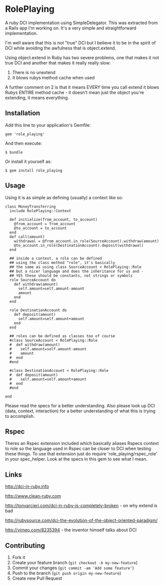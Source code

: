 # RolePlaying

A ruby DCI implementation using SimpleDelegator. This was extracted from a Rails app I'm working on. It's a very simple and straightforward implementation.

I'm well aware that this is not "true" DCI but I believe it to be in the spirit of DCI while avoiding the awfulness that is object.extend.

Using object.extend in Ruby has two severe problems, one that makes it not true DCI and another that makes it really really slow:

1. There is no unextend
2. It blows rubys method cache when used

A further comment on 2 is that it means EVERY time you call extend it blows Rubys ENTIRE method cache - it doesn't mean just the object you're extending, it means everything.

## Installation

Add this line to your application's Gemfile:

    gem 'role_playing'

And then execute:

    $ bundle

Or install it yourself as:

    $ gem install role_playing

## Usage

Using it is as simple as defining (usually) a context like so:

    class MoneyTransferring
      include RolePlaying::Context
    
      def initialize(from_account, to_account)
        @from_account = from_account
        @to_account = to_account
      end
      def call(amount)
        withdrawal = @from_account.in_role(SourceAccount).withdraw(amount)
        @to_account.in_role(DestinationAccount).deposit(withdrawal)
      end
    
      ## inside a context, a role can be defined
      ## using the class method "role", it's basically
      ## the same as using class SourceAccount < RolePlaying::Role
      ## but a nicer language and does the inheritance for us and -
      ## YES these should be constants, not strings or symbols
      role SourceAccount do
        def withdraw(amount)
          self.amount=self.amount-amount
          amount
        end
      end
    
      role DestinationAccount do
        def deposit(amount)
          self.amount=self.amount+amount
        end
      end
    
      ## roles can be defined as classes too of course
      #class SourceAccount < RolePlaying::Role
      #  def withdraw(amount)
      #    self.amount=self.amount-amount
      #    amount
      #  end
      #end
    
      #class DestinationAccount < RolePlaying::Role
      #  def deposit(amount)
      #    self.amount=self.amount+amount
      #  end
      #end
    
    end

Please read the specs for a better understanding. Also please look up DCI (data, context, interaction) for a better understanding of what this is trying to accomplish.

## Rspec

Theres an Rspec extension included which basically aliases Rspecs context to role so the language used in Rspec can be closer to DCI when testing these things.
To use that extension just do require 'role_playing/rspec_role' in your spec_helper. Look at the specs in this gem to see what I mean.

## Links

http://dci-in-ruby.info

http://www.clean-ruby.com

http://tonyarcieri.com/dci-in-ruby-is-completely-broken - on why extend is bad

http://rubysource.com/dci-the-evolution-of-the-object-oriented-paradigm/

http://vimeo.com/8235394 - the inventor himself talks about DCI


## Contributing

1. Fork it
2. Create your feature branch (`git checkout -b my-new-feature`)
3. Commit your changes (`git commit -am 'Add some feature'`)
4. Push to the branch (`git push origin my-new-feature`)
5. Create new Pull Request
